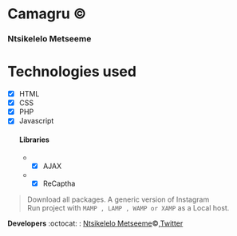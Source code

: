 # Camagru  :copyright:
### Ntsikelelo Metseeme


# Technologies used 
- [x] HTML   <br>
- [x] CSS   <br>
- [x] PHP <br> 
- [x] Javascript <br>
    #### Libraries
   * - [x] AJAX
   * - [x] ReCaptha
  
> Download all packages. A generic version of Instagram  <br>
> Run project with `MAMP , LAMP , WAMP or XAMP` as a Local host.


__Developers__ :octocat: : [Ntsikelelo Metseeme](https://github.com/Ntsikelel/):copyright:,[Twitter](https://twitter.com/ntsikimetseeme/)
